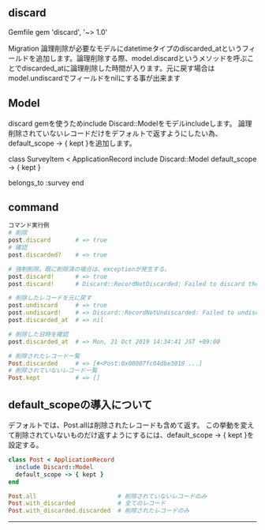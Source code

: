 ## discard

Gemfile
gem 'discard', '~> 1.0'

Migration
論理削除が必要なモデルにdatetimeタイプのdiscarded_atというフィールドを追加します。論理削除する際、model.discardというメソッドを呼ぶことでdiscarded_atに論理削除した時間が入ります。元に戻す場合はmodel.undiscardでフィールドをnilにする事が出来ます


## Model
discard gemを使うためinclude Discard::Modelをモデルincludeします。
論理削除されていないレコードだけをデフォルトで返すようにしたい為、default_scope -> { kept }を追加します。

class SurveyItem < ApplicationRecord
   include Discard::Model
   default_scope -> { kept }

   belongs_to :survey
end


## command

```ruby
コマンド実行例
# 削除
post.discard       # => true
# 確認
post.discarded?    # => true

# 強制削除。既に削除済の場合は、exceptionが発生する。
post.discard!      # => true
post.discard!      # Discard::RecordNotDiscarded: Failed to discard the record

# 削除したレコードを元に戻す
post.undiscard     # => true
post.undiscard!    # => Discard::RecordNotUndiscarded: Failed to undiscard the record
post.discarded_at  # => nil

# 削除した日時を確認
post.discarded_at  # => Mon, 21 Oct 2019 14:34:41 JST +09:00

# 削除されたレコード一覧
Post.discarded     # => [#<Post:0x00007fc04dbe3010 ...]
# 削除されていないレコード一覧
Post.kept          # => []
```


## default_scopeの導入について
デフォルトでは、Post.allは削除されたレコードも含めて返す。
この挙動を変えて削除されていないものだけ返すようにするには、default_scope -> { kept }を設定する。

```ruby
class Post < ApplicationRecord
  include Discard::Model
  default_scope -> { kept }
end

Post.all                       # 削除されていないレコードのみ
Post.with_discarded            # 全てのレコード
Post.with_discarded.discarded  # 削除されたレコードのみ
```


---

[rails 논리삭제와 물리삭제에 대해]: https://negabaro.github.io/archive/rails-soft-delete-physical-delete

[discard]: https://github.com/jhawthorn/discard

[Rails - Discardを使って論理削除を実装する方法]: https://qiita.com/ryujignh/items/18bb2a868bbb232d1a07
